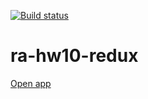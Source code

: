 [![Build status](https://ci.appveyor.com/api/projects/status/lsljym261v8una9d/branch/main?svg=true)](https://ci.appveyor.com/project/Antis85/ra-hw10-redux/branch/main)

# ra-hw10-redux

[Open app](https://antis85.github.io/ra-hw10-redux)